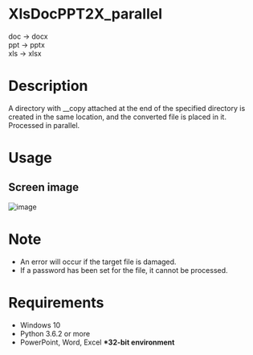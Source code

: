# XlsDocPPT2X_parallel
doc -> docx  
ppt -> pptx  
xls -> xlsx

# Description  
A directory with __copy attached at the end of the specified directory is created in the same location, and the converted file is placed in it. Processed in parallel. 

# Usage  
## Screen image  
![image](https://user-images.githubusercontent.com/10069642/84092304-eaf0f200-aa31-11ea-98bd-897b5c09f5f4.png)  

# Note  
- An error will occur if the target file is damaged.  
- If a password has been set for the file, it cannot be processed.  

# Requirements  
- Windows 10  
- Python 3.6.2 or more  
- PowerPoint, Word, Excel **\*32-bit environment**
